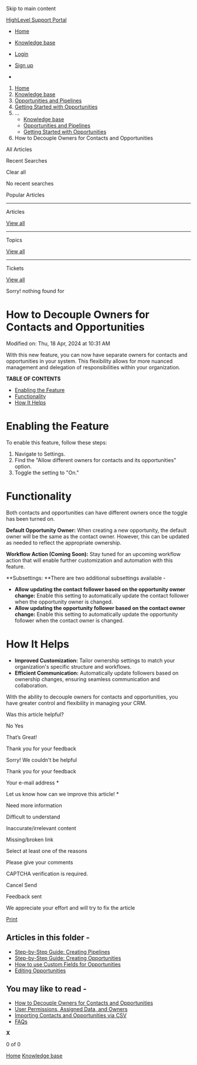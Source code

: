 Skip to main content

[ HighLevel Support Portal ](https://help.gohighlevel.com)

  * [ Home ](/support/home)
  * [ Knowledge base ](/support/solutions)

  * [Login](/support/login)
  * [Sign up](/support/signup)
  * 

  1. [Home](/support/home)
  2. [Knowledge base](/support/solutions)
  3. [Opportunities and Pipelines](/support/solutions/48000449589)
  4. [Getting Started with Opportunities](/support/solutions/folders/155000000510)
  5. ... 
     * [Knowledge base](/support/solutions)
     * [Opportunities and Pipelines](/support/solutions/48000449589)
     * [Getting Started with Opportunities](/support/solutions/folders/155000000510)
  6. How to Decouple Owners for Contacts and Opportunities

All  Articles 

Recent Searches

Clear all

No recent searches

Popular Articles

* * *

Articles

[View all](/support/search/solutions)

* * *

Topics

[View all](/support/search/topics)

* * *

Tickets

[View all](/support/search/tickets)

Sorry! nothing found for   

# How to Decouple Owners for Contacts and Opportunities

Modified on: Thu, 18 Apr, 2024 at 10:31 AM

With this new feature, you can now have separate owners for contacts and opportunities in your system. This flexibility allows for more nuanced management and delegation of responsibilities within your organization.  

**TABLE OF CONTENTS**

  * [Enabling the Feature](https://help.gohighlevel.com/a/solutions/articles/155000002270?portalId=48000070066#Enabling-the-Feature)
  * [Functionality](https://help.gohighlevel.com/a/solutions/articles/155000002270?portalId=48000070066#Functionality)
  * [How It Helps](https://help.gohighlevel.com/a/solutions/articles/155000002270?portalId=48000070066#How-It-Helps)

# **Enabling the Feature**

To enable this feature, follow these steps:

  1. Navigate to Settings.
  2. Find the "Allow different owners for contacts and its opportunities" option.
  3. Toggle the setting to "On."

# **Functionality**

Both contacts and opportunities can have different owners once the toggle has been turned on.  
  
**Default Opportunity Owner:**  When creating a new opportunity, the default owner will be the same as the contact owner. However, this can be updated as needed to reflect the appropriate ownership.

**Workflow Action (Coming Soon):** Stay tuned for an upcoming workflow action that will enable further customization and automation with this feature.

**Subsettings:  **There are two additional subsettings available -

  * **Allow updating the contact follower based on the opportunity owner change:** Enable this setting to automatically update the contact follower when the opportunity owner is changed.
  * **Allow updating the opportunity follower based on the contact owner change:** Enable this setting to automatically update the opportunity follower when the contact owner is changed.

# **How It Helps**

  * **Improved Customization:**  Tailor ownership settings to match your organization's specific structure and workflows.
  * **Efficient Communication:** Automatically update followers based on ownership changes, ensuring seamless communication and collaboration.

With the ability to decouple owners for contacts and opportunities, you have greater control and flexibility in managing your CRM.

Was this article helpful?

No  Yes 

That’s Great!

Thank you for your feedback

Sorry! We couldn't be helpful

Thank you for your feedback

Your e-mail address *

Let us know how can we improve this article! *

Need more information 

Difficult to understand 

Inaccurate/irrelevant content 

Missing/broken link 

Select at least one of the reasons 

Please give your comments 

CAPTCHA verification is required. 

Cancel  Send 

Feedback sent

We appreciate your effort and will try to fix the article

[Print](javascript:print\(\))

## Articles in this folder -

  * [Step-by-Step Guide: Creating Pipelines](/support/solutions/articles/155000001985-step-by-step-guide-creating-pipelines)
  * [Step-by-Step Guide: Creating Opportunities](/support/solutions/articles/155000001999-step-by-step-guide-creating-opportunities)
  * [How to use Custom Fields for Opportunities](/support/solutions/articles/155000000521-how-to-use-custom-fields-for-opportunities)
  * [Editing Opportunities](/support/solutions/articles/155000002001-editing-opportunities)

## You may like to read -

  * [How to Decouple Owners for Contacts and Opportunities](/support/solutions/articles/155000002270-how-to-decouple-owners-for-contacts-and-opportunities)
  * [User Permissions, Assigned Data, and Owners](/support/solutions/articles/48000982601-user-permissions-assigned-data-and-owners)
  * [Importing Contacts and Opportunities via CSV](/support/solutions/articles/155000003905-importing-contacts-and-opportunities-via-csv)
  * [FAQs](/support/solutions/articles/155000002000-faqs)

**X**

0 of 0 []()

[Home](/support/home) [Knowledge base](/support/solutions)
